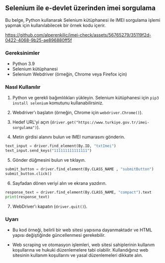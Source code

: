 ## Selenium ile e-devlet üzerinden imei sorgulama

Bu belge, Python kullanarak Selenium kütüphanesi ile IMEI sorgulama işlemi yapmak için kullanılabilecek bir örnek kodu içerir.

https://github.com/alperenkilic/imei-check/assets/56765279/35119f2d-0422-4068-9b25-ae896880ff5f

### Gereksinimler

- Python 3.9
- Selenium kütüphanesi
- Selenium Webdriver (örneğin, Chrome veya Firefox için)

### Nasıl Kullanılır

1. Python ve gerekli bağımlılıkları yükleyin. Selenium kütüphanesi için `pip3 install selenium` komutunu kullanabilirsiniz.





2. Webdriver'ı başlatın (örneğin, Chrome için `webdriver.Chrome()`).

3. Hedef URL'yi açın (`driver.get("https://www.turkiye.gov.tr/imei-sorgulama")`).

4. Metin girdisi alanını bulun ve IMEI numarasını gönderin.

```python
text_input = driver.find_element(By.ID, "txtImei")
text_input.send_keys("111111111111111")
```

5. Gönder düğmesini bulun ve tıklayın.

```python
submit_button = driver.find_element(By.CLASS_NAME , "submitButton")
submit_button.click()
```

6. Sayfadan dönen veriyi alın ve ekrana yazdırın.

```python
response_text = driver.find_element(By.CLASS_NAME, "compact").text
print(response_text)
```

7. WebDriver'ı kapatın (`driver.quit()`).

### Uyarı

- Bu kod örneği, belirli bir web sitesi yapısına dayanmaktadır ve HTML yapısı değiştiğinde güncellenmesi gerekebilir.

- Web scraping ve otomasyon işlemleri, web sitesi sahiplerinin kullanım koşullarına ve hukuki düzenlemelere tabi olabilir. Kullandığınız web sitesinin kullanım koşullarını ve yasal düzenlemeleri dikkate alın.
